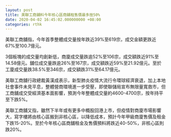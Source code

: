 ```yaml
---
layout: post
title: 美聯工商舖料今年核心區商舖租售價最多挫50%
date: 2020-04-02 16:45:02.000000000 +08:00
categories: rthk
---
```


美聯工商舖指，今年首季整體成交量按年跌近39%至619宗，成交金額更跌近67%至100.7億元。

3個板塊的成交量均創新低，商廈成交量跌逾52%至106宗，成交額跌近91%至14.58億元。舖位成交量跌逾26%至167宗，成交額跌近59%至21.92億元。至於工廈成交量跌38.5%至346宗，成交額跌31%至64.17億元。

美聯工商舖行政總裁黃漢成表示，新型肺炎疫情大流行令環球經濟衰退，加上本地社會事件未見平息，整體營商環境進一步受壓，即使聯儲局宣布無限量寬救市，但工商舖成交受經濟基本面影響，預測今年整體成交量約4600-4700宗，按年持平至下跌5%。

美聯工商舖又指，雖然下半年或有更多中概股回港上市，但疫情對商廈市場影響大，寫字樓將由核心區搬到非核心區，以降低成本，預計今年甲級商廈售價及租金下跌15-20%。至於今年核心區商舖租金及售價預料將跌近40-50%，非核心區則跌20%。
